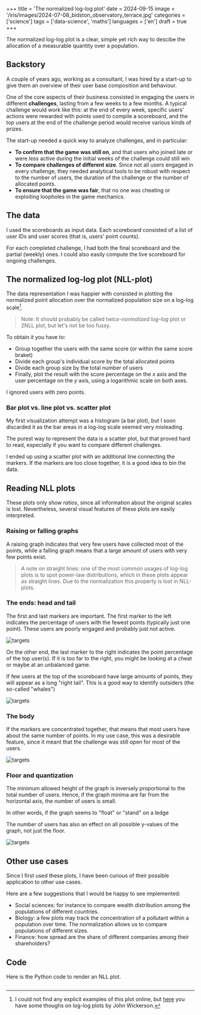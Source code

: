 +++
title = 'The normalized log-log plot'
date = 2024-09-15
image = '/iris/images/2024-07-08_bidston_observatory_terrace.jpg'
categories = ['science']
tags = ['data-science', 'maths']
languages = ['en']
draft = true
+++

The normalized log-log plot is a clear, simple yet rich way to descibe 
the allocation of a measurable quantity over a population.  

## Backstory

A couple of years ago, working as a consultant, I was hired by a start-up
to give them an overview of their user base composition and behaviour.

One of the core aspects of their business consisted in engaging the users 
in different **challenges**, lasting from a few weeks to a few months. 
A typical challenge would work like this: at the end of every week, 
specific users' actions were rewarded with points used to compile a
scoreboard, and the top users at the end of the challenge period would receive 
various kinds of prizes.

The start-up needed a quick way to analyze challenges, and in particular:
- **To confirm that the game was still on**, and that users who joined late or were less active
during the initial weeks of the challenge could still win
- **To compare challenges of different size**. Since not all users engaged in every
challenge, they needed analytical tools to be robust with respect to the
number of users, the duration of the challenge or the number of allocated
points.
- **To ensure that the game was fair**, that no one was cheating or exploiting 
loopholes in the game mechanics. 

## The data
I used the scoreboards as input data. Each scoreboard consisted of a list
of user IDs and user scores (that is, users' point counts).

For each completed challenge, I had both the final scoreboard and 
the partial (weekly) ones. I could also easily compute the live 
scoreboard for ongoing challenges. 

## The normalized log-log plot (NLL-plot)
The data representation I was happier with consisted in plotting the normalized point
allocation over the normalized population size on a log-log scale[^1].

> Note: It should probably be called *twice-normalized log-log* plot or 2NLL plot, but let's not 
be too fussy.

[^1]: I could not find any explicit examples of this plot online, but [here](https://johnwickerson.wordpress.com/2016/08/06/ratios-on-logarithmic-scales/) you have some thoughs on log-log plots by John Wickerson.

To obtain it you have to:
- Group together the users with the same score (or within the same score braket)
- Divide each group's individual score by the total allocated points
- Divide each group size by the total number of users
- Finally, plot the result with the score percentage on the *x* axis and 
the user percentage on the *y* axis, using a logarithmic scale on both axes.

I ignored users with zero points.

### Bar plot vs. line plot vs. scatter plot
My first visualization attempt was a histogram (a bar plot), but I soon discarded
it as the bar areas in a log-log scale seemed very misleading. 

The purest way to represent the data is a scatter plot, but that proved 
hard to read, especially if you want to compare different challenges.

I ended up using a scatter plot with an additional line connecting the markers.
If the markers are too close together, it is a good idea to bin the data. 

## Reading NLL plots
These plots only show *ratios*, since all information about the original scales is
lost. Nevertheless, several visual features of these plots are easily interpreted.

### Raising or falling graphs
A raising graph indicates that very few users have collected most of the points,
while a falling graph means that a large amount of users with very few points exist.

> A note on straight lines: one of the most common usages of log-log plots 
is to spot power-law distributions, which in these plots appear as straight lines. 
Due to the normalization this property is lost in NLL-plots.

### The ends: head and tail
The first and last markers are important. The first marker to the left
indicates the percentage of users with the fewest points (typically just one point).
These users are poorly engaged and probably just not active.

![targets](/images/2024-09-17_unengaged_users.png?size=0.1)

On the other end, the last marker to the right indicates the point
percentage of the top user(s). If it is too far to the right, 
you might be looking at a cheat or maybe at an unbalanced game.

If few users at the top of the scoreboard have large amounts of points,
they will appear as a long "right tail". This is a good way to 
identify outsiders (the so-called "whales")

![targets](/images/2024-09-17_whales.png)

### The body
If the markers are concentrated together, that means that most users
have about the same number of points. In my use case, this was a
desirable feature, since it meant that the challenge was still open for 
most of the users.

![targets](/images/2024-09-17_open_challenge.png)

### Floor and quantization
The minimum allowed height of the graph is inversely proportional to
the total number of users. Hence, if the graph minima are far from the
horizontal axis, the number of users is small.

In other words, if the graph seems to "float" or "stand" on a ledge

The number of users has also an effect on all possible y-values of the graph,
not just the floor.

![targets](/images/2024-09-17_high_floor.png)

## Other use cases

Since I first used these plots, I have been curious of their possible
application to other use cases. 

Here are a few suggestions that I would be happy to see implemented:
- Social sciences: for instance to compare wealth distribution among
the populations of different countries.
- Biology: a few plots may track the concentration of a pollutant
within a population over time. The normalization allows us to compare 
populations of different sizes.
- Finance: how spread are the share of different companies among their shareholders?


## Code

Here is the Python code to render an NLL plot.
```python

```
